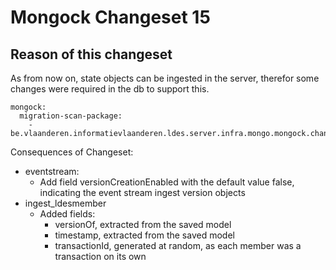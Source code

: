 # Mongock Changeset 15

## Reason of this changeset

As from now on, state objects can be ingested in the server, therefor some changes were required in the db to support this.

```
mongock:
  migration-scan-package:
    - be.vlaanderen.informatievlaanderen.ldes.server.infra.mongo.mongock.changeset15
```

Consequences of Changeset:

* eventstream:
    * Add field versionCreationEnabled with the default value false, indicating the event stream ingest version objects
* ingest_ldesmember
    * Added fields:
        * versionOf, extracted from the saved model
        * timestamp, extracted from the saved model
        * transactionId, generated at random, as each member was a transaction on its own